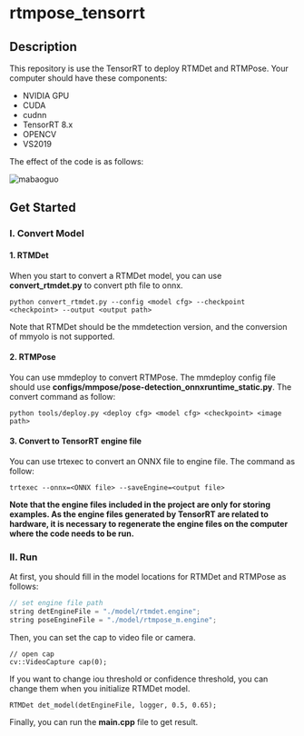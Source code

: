 # rtmpose_tensorrt

## Description

This repository is use the TensorRT to deploy RTMDet and RTMPose. Your computer should have these components:

- NVIDIA GPU
- CUDA
- cudnn
- TensorRT 8.x
- OPENCV
- VS2019

The effect of the code is as follows:

![mabaoguo](https://github.com/Dominic23331/rtmpose_tensorrt/assets/53283758/568563be-a31d-4d03-9629-842dad3745e2)

## Get Started

### I. Convert Model

#### 1. RTMDet

When you start to convert a RTMDet model, you can use **convert_rtmdet.py** to convert pth file to onnx.

```shell
python convert_rtmdet.py --config <model cfg> --checkpoint <checkpoint> --output <output path>
```

Note that RTMDet should be the mmdetection version, and the conversion of mmyolo is not supported.

#### 2. RTMPose

You can use mmdeploy to convert RTMPose. The mmdeploy config file should use **configs/mmpose/pose-detection_onnxruntime_static.py**.  The convert command as follow:

```shell
python tools/deploy.py <deploy cfg> <model cfg> <checkpoint> <image path>
```

#### 3. Convert to TensorRT engine file

You can use trtexec to convert an ONNX file to engine file. The command as follow:

```
trtexec --onnx=<ONNX file> --saveEngine=<output file>
```

**Note that the engine files included in the project are only for storing examples. As the engine files generated by TensorRT are related to hardware, it is necessary to regenerate the engine files on the computer where the code needs to be run.**

### II. Run

At first, you should fill in the model locations for RTMDet and RTMPose as follows:

```c++
// set engine file path
string detEngineFile = "./model/rtmdet.engine";
string poseEngineFile = "./model/rtmpose_m.engine";
```

Then, you can set the cap to video file or camera.

```
// open cap
cv::VideoCapture cap(0);
```

If you want to change iou threshold or confidence threshold, you can change them when you initialize RTMDet model.

```
RTMDet det_model(detEngineFile, logger, 0.5, 0.65);
```

Finally, you can run the **main.cpp** file to get result.